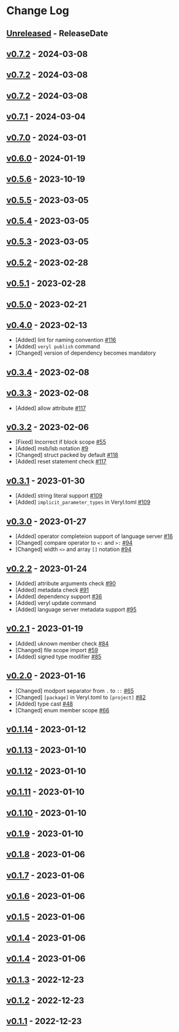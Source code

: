 # Change Log

## [Unreleased](https://github.com/veryl-lang/veryl/compare/v0.7.2...Unreleased) - ReleaseDate

## [v0.7.2](https://github.com/veryl-lang/veryl/compare/v0.7.2...v0.7.2) - 2024-03-08

## [v0.7.2](https://github.com/veryl-lang/veryl/compare/v0.7.2...v0.7.2) - 2024-03-08

## [v0.7.2](https://github.com/veryl-lang/veryl/compare/v0.7.1...v0.7.2) - 2024-03-08

## [v0.7.1](https://github.com/veryl-lang/veryl/compare/v0.7.0...v0.7.1) - 2024-03-04

## [v0.7.0](https://github.com/veryl-lang/veryl/compare/v0.6.0...v0.7.0) - 2024-03-01

## [v0.6.0](https://github.com/veryl-lang/veryl/compare/v0.5.6...v0.6.0) - 2024-01-19

## [v0.5.6](https://github.com/veryl-lang/veryl/compare/v0.5.5...v0.5.6) - 2023-10-19

## [v0.5.5](https://github.com/veryl-lang/veryl/compare/v0.5.4...v0.5.5) - 2023-03-05

## [v0.5.4](https://github.com/veryl-lang/veryl/compare/v0.5.3...v0.5.4) - 2023-03-05

## [v0.5.3](https://github.com/veryl-lang/veryl/compare/v0.5.2...v0.5.3) - 2023-03-05

## [v0.5.2](https://github.com/veryl-lang/veryl/compare/v0.5.1...v0.5.2) - 2023-02-28

## [v0.5.1](https://github.com/veryl-lang/veryl/compare/v0.5.0...v0.5.1) - 2023-02-28

## [v0.5.0](https://github.com/veryl-lang/veryl/compare/v0.4.0...v0.5.0) - 2023-02-21

## [v0.4.0](https://github.com/veryl-lang/veryl/compare/v0.3.4...v0.4.0) - 2023-02-13

* [Added] lint for naming convention [#116](https://github.com/veryl-lang/veryl/issues/116)
* [Added] `veryl publish` command
* [Changed] version of dependency becomes mandatory

## [v0.3.4](https://github.com/veryl-lang/veryl/compare/v0.3.3...v0.3.4) - 2023-02-08

## [v0.3.3](https://github.com/veryl-lang/veryl/compare/v0.3.2...v0.3.3) - 2023-02-08

* [Added] allow attribute [#117](https://github.com/veryl-lang/veryl/issues/117)

## [v0.3.2](https://github.com/veryl-lang/veryl/compare/v0.3.1...v0.3.2) - 2023-02-06

* [Fixed] Incorrect if block scope [#55](https://github.com/veryl-lang/veryl/issues/55)
* [Added] msb/lsb notation [#9](https://github.com/veryl-lang/veryl/issues/9)
* [Changed] struct packed by default [#118](https://github.com/veryl-lang/veryl/issues/118)
* [Added] reset statement check [#117](https://github.com/veryl-lang/veryl/issues/117)

## [v0.3.1](https://github.com/veryl-lang/veryl/compare/v0.3.0...v0.3.1) - 2023-01-30

* [Added] string literal support [#109](https://github.com/veryl-lang/veryl/issues/109)
* [Added] `implicit_parameter_types` in Veryl.toml [#109](https://github.com/veryl-lang/veryl/issues/109)

## [v0.3.0](https://github.com/veryl-lang/veryl/compare/v0.2.2...v0.3.0) - 2023-01-27

* [Added] operator completeion support of language server [#16](https://github.com/veryl-lang/veryl/issues/16)
* [Changed] compare operator to `<:` and `>:` [#94](https://github.com/veryl-lang/veryl/issues/94)
* [Changed] width `<>` and array `[]` notation [#94](https://github.com/veryl-lang/veryl/issues/94)

## [v0.2.2](https://github.com/veryl-lang/veryl/compare/v0.2.1...v0.2.2) - 2023-01-24

* [Added] attribute arguments check [#90](https://github.com/veryl-lang/veryl/issues/90)
* [Added] metadata check [#91](https://github.com/veryl-lang/veryl/issues/91)
* [Added] dependency support [#36](https://github.com/veryl-lang/veryl/issues/36)
* [Added] veryl update command
* [Added] language server metadata support [#95](https://github.com/veryl-lang/veryl/issues/95)

## [v0.2.1](https://github.com/veryl-lang/veryl/compare/v0.2.0...v0.2.1) - 2023-01-19

* [Added] uknown member check [#84](https://github.com/veryl-lang/veryl/issues/84)
* [Changed] file scope import [#59](https://github.com/veryl-lang/veryl/issues/59)
* [Added] signed type modifier [#85](https://github.com/veryl-lang/veryl/issues/85)

## [v0.2.0](https://github.com/veryl-lang/veryl/compare/v0.1.14...v0.2.0) - 2023-01-16

* [Changed] modport separator from `.` to `::` [#65](https://github.com/veryl-lang/veryl/issues/65)
* [Changed] `[package]` in Veryl.toml to `[project]` [#82](https://github.com/veryl-lang/veryl/issues/82)
* [Added] type cast [#48](https://github.com/veryl-lang/veryl/issues/48)
* [Changed] enum member scope [#66](https://github.com/veryl-lang/veryl/issues/66)

## [v0.1.14](https://github.com/veryl-lang/veryl/compare/v0.1.13...v0.1.14) - 2023-01-12

## [v0.1.13](https://github.com/veryl-lang/veryl/compare/v0.1.12...v0.1.13) - 2023-01-10

## [v0.1.12](https://github.com/veryl-lang/veryl/compare/v0.1.11...v0.1.12) - 2023-01-10

## [v0.1.11](https://github.com/veryl-lang/veryl/compare/v0.1.10...v0.1.11) - 2023-01-10

## [v0.1.10](https://github.com/veryl-lang/veryl/compare/v0.1.9...v0.1.10) - 2023-01-10

## [v0.1.9](https://github.com/veryl-lang/veryl/compare/v0.1.8...v0.1.9) - 2023-01-10

## [v0.1.8](https://github.com/veryl-lang/veryl/compare/v0.1.7...v0.1.8) - 2023-01-06

## [v0.1.7](https://github.com/veryl-lang/veryl/compare/v0.1.6...v0.1.7) - 2023-01-06

## [v0.1.6](https://github.com/veryl-lang/veryl/compare/v0.1.5...v0.1.6) - 2023-01-06

## [v0.1.5](https://github.com/veryl-lang/veryl/compare/v0.1.4...v0.1.5) - 2023-01-06

## [v0.1.4](https://github.com/veryl-lang/veryl/compare/v0.1.4...v0.1.4) - 2023-01-06

## [v0.1.4](https://github.com/veryl-lang/veryl/compare/v0.1.3...v0.1.4) - 2023-01-06

## [v0.1.3](https://github.com/veryl-lang/veryl/compare/v0.1.2...v0.1.3) - 2022-12-23

## [v0.1.2](https://github.com/veryl-lang/veryl/compare/v0.1.1...v0.1.2) - 2022-12-23

## [v0.1.1](https://github.com/veryl-lang/veryl/compare/v0.1.0...v0.1.1) - 2022-12-23
